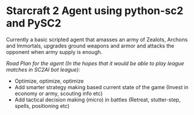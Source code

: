 # Starcraft 2 Agent using python-sc2 and PySC2

Currently a basic scripted agent that amasses an army of Zealots, Archons and Immortals, upgrades ground weapons and armor and attacks the opponent when army supply is enough.

 _Road Plan for the agent (In the hopes that it would be able to play league matches in SC2AI bot league):_

- Optimize, optimize, optimize
- Add smarter strategy making based current state of the game (Invest in economy or army, scouting info etc)
- Add tactical decision making (micro) in battles (Retreat, stutter-step, spells, positioning etc)
